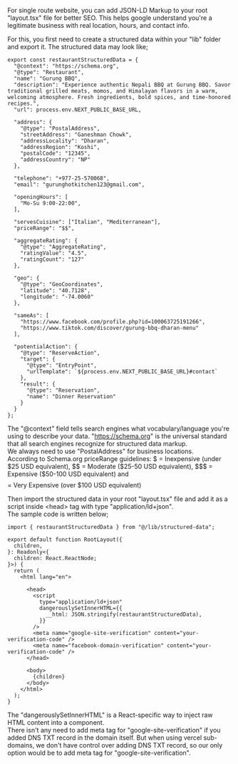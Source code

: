For single route website, you can add JSON-LD Markup to your root "layout.tsx" file for better SEO. This helps google understand you're a legitimate business with real location, hours, and contact info.

For this, you first need to create a structured data within your "lib" folder and export it. The structured data may look like;

```
export const restaurantStructuredData = {
  "@context": "https://schema.org",
  "@type": "Restaurant",
  "name": "Gurung BBQ", 
  "description": "Experience authentic Nepali BBQ at Gurung BBQ. Savor traditional grilled meats, momos, and Himalayan flavors in a warm, welcoming atmosphere. Fresh ingredients, bold spices, and time-honored recipes.", 
  "url": process.env.NEXT_PUBLIC_BASE_URL,
  
  "address": {
    "@type": "PostalAddress",
    "streetAddress": "Ganeshman Chowk",
    "addressLocality": "Dharan",
    "addressRegion": "Koshi",
    "postalCode": "12345",
    "addressCountry": "NP"
  },
  
  "telephone": "+977-25-570068",
  "email": "gurunghotkitchen123@gmail.com",
  
  "openingHours": [
    "Mo-Su 9:00-22:00",
  ],
  
  "servesCuisine": ["Italian", "Mediterranean"],
  "priceRange": "$$",
  
  "aggregateRating": {
    "@type": "AggregateRating",
    "ratingValue": "4.5",
    "ratingCount": "127"
  },
  
  "geo": {
    "@type": "GeoCoordinates",
    "latitude": "40.7128", 
    "longitude": "-74.0060"
  },
  
  "sameAs": [
    "https://www.facebook.com/profile.php?id=100063725191266",
    "https://www.tiktok.com/discover/gurung-bbq-dharan-menu"
  ],
  
  "potentialAction": {
    "@type": "ReserveAction",
    "target": {
      "@type": "EntryPoint",
      "urlTemplate": `${process.env.NEXT_PUBLIC_BASE_URL}#contact`
    },
    "result": {
      "@type": "Reservation",
      "name": "Dinner Reservation"
    }
  }
};
```

The "@context" field tells search engines what vocabulary/language you're using to describe your data. "https://schema.org" is the universal standard that all search engines recognize for structured data markup.
<br> We always need to use "PostalAddress" for business locations.
<br> According to Schema.org priceRange guidelines: $ = Inexpensive (under $25 USD equivalent), $$ = Moderate ($25-50 USD equivalent), $$$ = Expensive ($50-100 USD equivalent) and $$$$ = Very Expensive (over $100 USD equivalent)

Then import the structured data in your root "layout.tsx" file and add it as a script inside \<head\> tag with type "application/ld+json".
<br> The sample code is written below;

```
import { restaurantStructuredData } from "@/lib/structured-data";

export default function RootLayout({
  children,
}: Readonly<{
  children: React.ReactNode;
}>) {
  return (
    <html lang="en">

      <head>
        <script
          type="application/ld+json"
          dangerouslySetInnerHTML={{
            __html: JSON.stringify(restaurantStructuredData),
          }}
        />
        <meta name="google-site-verification" content="your-verification-code" />
        <meta name="facebook-domain-verification" content="your-verification-code" />
      </head>

      <body>
        {children}
      </body>
    </html>
  );
}
```

The "dangerouslySetInnerHTML" is a React-specific way to inject raw HTML content into a component.
<br> There isn't any need to add meta tag for "google-site-verification" if you added DNS TXT record in the domain itself. But when using vercel sub-domains, we don't have control over adding DNS TXT record, so our only option would be to add meta tag for "google-site-verification".